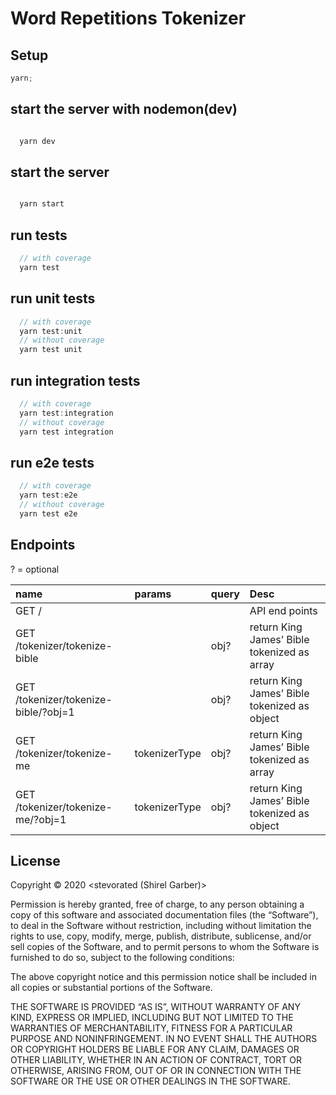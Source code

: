 # Word Repetitions Tokenizer

## Setup

```javascript
yarn;
```

## start the server with nodemon(dev)

```javascript

  yarn dev

```

## start the server

```javascript

  yarn start

```

## run tests

```javascript
  // with coverage
  yarn test

```

## run unit tests

```javascript
  // with coverage
  yarn test:unit
  // without coverage
  yarn test unit

```

## run integration tests

```javascript
  // with coverage
  yarn test:integration
  // without coverage
  yarn test integration

```

## run e2e tests

```javascript
  // with coverage
  yarn test:e2e
  // without coverage
  yarn test e2e

```

## Endpoints

? = optional

| name                                 | params        | query | Desc                                         |
| :----------------------------------- | :------------ | :---- | :------------------------------------------- |
| GET /                                |               |       | API end points                               |
| GET /tokenizer/tokenize-bible        |               | obj?  | return King James’ Bible tokenized as array  |
| GET /tokenizer/tokenize-bible/?obj=1 |               | obj?  | return King James’ Bible tokenized as object |
| GET /tokenizer/tokenize-me           | tokenizerType | obj?  | return King James’ Bible tokenized as array  |
| GET /tokenizer/tokenize-me/?obj=1    | tokenizerType | obj?  | return King James’ Bible tokenized as object |

## License

Copyright © 2020 <stevorated (Shirel Garber)>

Permission is hereby granted, free of charge, to any person obtaining a copy of this software and associated documentation files (the “Software”), to deal in the Software without restriction, including without limitation the rights to use, copy, modify, merge, publish, distribute, sublicense, and/or sell copies of the Software, and to permit persons to whom the Software is furnished to do so, subject to the following conditions:

The above copyright notice and this permission notice shall be included in all copies or substantial portions of the Software.

THE SOFTWARE IS PROVIDED “AS IS”, WITHOUT WARRANTY OF ANY KIND, EXPRESS OR IMPLIED, INCLUDING BUT NOT LIMITED TO THE WARRANTIES OF MERCHANTABILITY, FITNESS FOR A PARTICULAR PURPOSE AND NONINFRINGEMENT. IN NO EVENT SHALL THE AUTHORS OR COPYRIGHT HOLDERS BE LIABLE FOR ANY CLAIM, DAMAGES OR OTHER LIABILITY, WHETHER IN AN ACTION OF CONTRACT, TORT OR OTHERWISE, ARISING FROM, OUT OF OR IN CONNECTION WITH THE SOFTWARE OR THE USE OR OTHER DEALINGS IN THE SOFTWARE.
